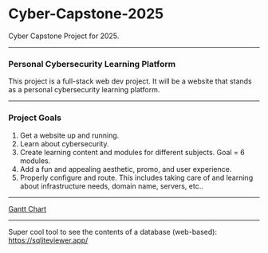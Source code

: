 # Cyber-Capstone-2025
Cyber Capstone Project for 2025.
_________________________________________________________________________________
### Personal Cybersecurity Learning Platform 
This project is a full-stack web dev project. It will be a website that stands as a personal cybersecurity learning platform.
_________________________________________________________________________________
### Project Goals
1. Get a website up and running.
2. Learn about cybersecurity.
3. Create learning content and modules for different subjects. Goal = 6 modules.
4. Add a fun and appealing aesthetic, promo, and user experience.
5. Properly configure and route. This includes taking care of and learning about infrastructure needs, domain name, servers, etc.. 
_________________________________________________________________________________
[Gantt Chart](https://github.com/alexisbernt/Cyber-Capstone-2025/blob/4bbb2e042558c8a302b7f76d46724e21dad608ce/documentation/Cyber%20Capstone%20Website%20Development%20Process%20Gantt%20Chart.png)
_________________________________________________________________________________
Super cool tool to see the contents of a database (web-based): https://sqliteviewer.app/
